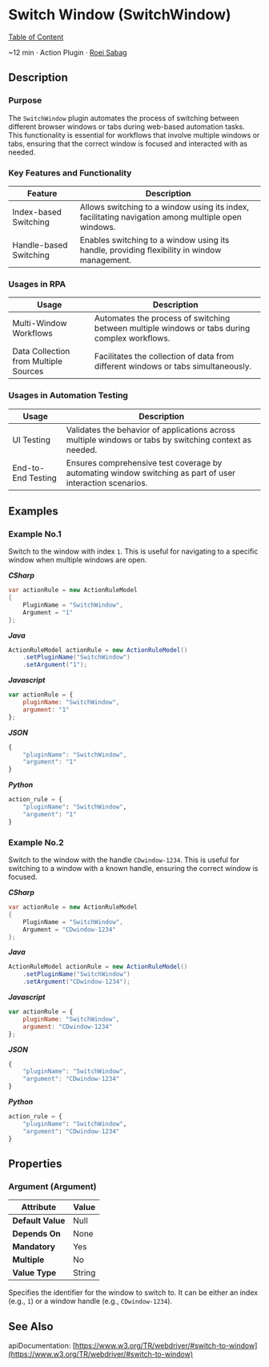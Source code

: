 # Switch Window (SwitchWindow)

[Table of Content](../Home.md)  

~12 min · Action Plugin · [Roei Sabag](https://www.linkedin.com/in/roei-sabag-247aa18/)

## Description

### Purpose

The `SwitchWindow` plugin automates the process of switching between different browser windows or tabs during web-based automation tasks. 
This functionality is essential for workflows that involve multiple windows or tabs, ensuring that the correct window is focused and interacted with as needed.

### Key Features and Functionality

| Feature                | Description                                                                                        |
|------------------------|----------------------------------------------------------------------------------------------------|
| Index-based Switching  | Allows switching to a window using its index, facilitating navigation among multiple open windows. |
| Handle-based Switching | Enables switching to a window using its handle, providing flexibility in window management.        |

### Usages in RPA

| Usage                                 | Description                                                                                   |
|---------------------------------------|-----------------------------------------------------------------------------------------------|
| Multi-Window Workflows                | Automates the process of switching between multiple windows or tabs during complex workflows. |
| Data Collection from Multiple Sources | Facilitates the collection of data from different windows or tabs simultaneously.             |

### Usages in Automation Testing

| Usage              | Description                                                                                               |
|--------------------|-----------------------------------------------------------------------------------------------------------|
| UI Testing         | Validates the behavior of applications across multiple windows or tabs by switching context as needed.    |
| End-to-End Testing | Ensures comprehensive test coverage by automating window switching as part of user interaction scenarios. |

## Examples

### Example No.1

Switch to the window with index `1`. 
This is useful for navigating to a specific window when multiple windows are open.

_**CSharp**_

```csharp
var actionRule = new ActionRuleModel
{
    PluginName = "SwitchWindow",
    Argument = "1"
};
```

_**Java**_

```java
ActionRuleModel actionRule = new ActionRuleModel()
    .setPluginName("SwitchWindow")
    .setArgument("1");
```

_**Javascript**_

```js
var actionRule = {
    pluginName: "SwitchWindow",
    argument: "1"
};
```

_**JSON**_

```js
{
    "pluginName": "SwitchWindow",
    "argument": "1"
}
```

_**Python**_

```python
action_rule = {
    "pluginName": "SwitchWindow",
    "argument": "1"
}
```
### Example No.2

Switch to the window with the handle `CDwindow-1234`. 
This is useful for switching to a window with a known handle, ensuring the correct window is focused.

_**CSharp**_

```csharp
var actionRule = new ActionRuleModel
{
    PluginName = "SwitchWindow",
    Argument = "CDwindow-1234"
};
```

_**Java**_

```java
ActionRuleModel actionRule = new ActionRuleModel()
    .setPluginName("SwitchWindow")
    .setArgument("CDwindow-1234");
```

_**Javascript**_

```js
var actionRule = {
    pluginName: "SwitchWindow",
    argument: "CDwindow-1234"
};
```

_**JSON**_

```js
{
    "pluginName": "SwitchWindow",
    "argument": "CDwindow-1234"
}
```

_**Python**_

```python
action_rule = {
    "pluginName": "SwitchWindow",
    "argument": "CDwindow-1234"
}
```

## Properties

### Argument (Argument)

| Attribute         | Value             |
|-------------------|-------------------|
| **Default Value** | Null              |
| **Depends On**    | None              |
| **Mandatory**     | Yes               |
| **Multiple**      | No                |
| **Value Type**    | String|Expression |

Specifies the identifier for the window to switch to. 
It can be either an index (e.g., `1`) or a window handle (e.g., `CDwindow-1234`).

## See Also

apiDocumentation: [https://www.w3.org/TR/webdriver/#switch-to-window](https://www.w3.org/TR/webdriver/#switch-to-window)
